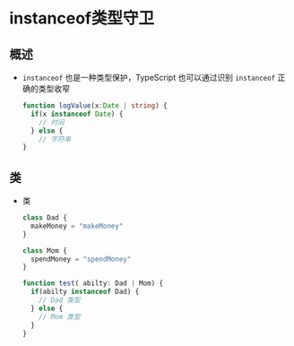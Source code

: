 # instanceof类型守卫

## 概述

  - `instanceof` 也是一种类型保护，TypeScript 也可以通过识别 `instanceof` 正确的类型收窄

    ```typescript
    function logValue(x:Date | string) {
      if(x instanceof Date) {
        // 时间
      } else {
        // 字符串
    }
    ```

## 类

  - 类

    ```typescript
    class Dad {
      makeMoney = "makeMoney"
    }

    class Mom {
      spendMoney = "spendMoney"
    }

    function test( abilty: Dad | Mom) {
      if(abilty instanceof Dad) {
        // Dad 类型
      } else {
        // Mom 类型
      }
    }
    ```
